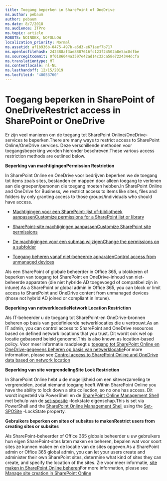 ```yaml
---
title: Toegang beperken in SharePoint of OneDrive
ms.author: pebaum
author: pebaum
ms.date: 8/7/2018
ms.audience: ITPro
ms.topic: article
ROBOTS: NOINDEX, NOFOLLOW
localization_priority: Normal
ms.assetid: af1b936b-0475-497b-a6d3-e671aef7b717
ms.openlocfilehash: 242388af3ae8887616fc123f24502a8e5ac8dfbe
ms.sourcegitcommit: 0f0186044a3597e42ad14c32ca58e7224344dcfa
ms.translationtype: MT
ms.contentlocale: nl-NL
ms.lasthandoff: 12/15/2019
ms.locfileid: "40053760"
---
```

# <a name="restrict-access-in-sharepoint-or-onedrive"></a><span data-ttu-id="da923-102">Toegang beperken in SharePoint of OneDrive</span><span class="sxs-lookup"><span data-stu-id="da923-102">Restrict access in SharePoint or OneDrive</span></span>

<span data-ttu-id="da923-103">Er zijn veel manieren om de toegang tot SharePoint Online/OneDrive-services te beperken.</span><span class="sxs-lookup"><span data-stu-id="da923-103">There are many ways to restrict access to SharePoint Online/OneDrive services.</span></span> <span data-ttu-id="da923-104">Deze verschillende methoden voor toegangsbeperking worden hieronder beschreven.</span><span class="sxs-lookup"><span data-stu-id="da923-104">These various access restriction methods are outlined below.</span></span> 

<span data-ttu-id="da923-105">**Beperking van machtigingen**</span><span class="sxs-lookup"><span data-stu-id="da923-105">**Permission Restriction**</span></span>

<span data-ttu-id="da923-106">In SharePoint Online en OneDrive voor bedrijven beperken we de toegang tot items zoals sites, bestanden en mappen door alleen toegang te verlenen aan die groepen/personen die toegang moeten hebben.</span><span class="sxs-lookup"><span data-stu-id="da923-106">In SharePoint Online and OneDrive for Business, we restrict access to items like sites, files and folders by only granting access to those groups/individuals who should have access.</span></span>

- [<span data-ttu-id="da923-107">Machtigingen voor een SharePoint-lijst of-bibliotheek aanpassen</span><span class="sxs-lookup"><span data-stu-id="da923-107">Customize permissions for a SharePoint list or library</span></span>](https://support.office.com/article/Customize-permissions-for-a-SharePoint-list-or-library-02d770f3-59eb-4910-a608-5f84cc297782)

- [<span data-ttu-id="da923-108">SharePoint-site machtigingen aanpassen</span><span class="sxs-lookup"><span data-stu-id="da923-108">Customize SharePoint site permissions</span></span>](https://docs.microsoft.com/sharepoint/customize-sharepoint-site-permissions)

- [<span data-ttu-id="da923-109">De machtigingen voor een submap wijzigen</span><span class="sxs-lookup"><span data-stu-id="da923-109">Change the permissions on a subfolder</span></span>](https://support.office.com/article/Change-the-permissions-on-a-subfolder-5427BD7C-F20A-4F75-8CF2-5359DD45A1A6)

- [<span data-ttu-id="da923-110">Toegang beheren vanaf niet-beheerde apparaten</span><span class="sxs-lookup"><span data-stu-id="da923-110">Control access from unmanaged devices</span></span>](https://docs.microsoft.com/sharepoint/control-access-from-unmanaged-devices)

<span data-ttu-id="da923-111">Als een SharePoint of globale beheerder in Office 365, u blokkeren of beperken van toegang tot SharePoint en OneDrive-inhoud van niet-beheerde apparaten (die niet hybride AD toegevoegd of compatibel zijn in intune).</span><span class="sxs-lookup"><span data-stu-id="da923-111">As a SharePoint or global admin in Office 365, you can block or limit access to SharePoint and OneDrive content from unmanaged devices (those not hybrid AD joined or compliant in Intune).</span></span>

<span data-ttu-id="da923-112">**Beperking van netwerklocatie**</span><span class="sxs-lookup"><span data-stu-id="da923-112">**Network Location Restriction**</span></span>

<span data-ttu-id="da923-113">Als IT-beheerder u de toegang tot SharePoint-en OneDrive-bronnen beheren op basis van gedefinieerde netwerklocaties die u vertrouwt.</span><span class="sxs-lookup"><span data-stu-id="da923-113">As an IT admin, you can control access to SharePoint and OneDrive resources based on defined network locations that you trust.</span></span> <span data-ttu-id="da923-114">Dit wordt ook wel op locatie gebaseerd beleid genoemd.</span><span class="sxs-lookup"><span data-stu-id="da923-114">This is also known as location-based policy.</span></span> <span data-ttu-id="da923-115">Voor meer informatie raadpleegt u [toegang tot SharePoint Online en OneDrive-gegevens beheren op basis van netwerklocatie](https://docs.microsoft.com/sharepoint/control-access-based-on-network-location)</span><span class="sxs-lookup"><span data-stu-id="da923-115">For more information, please see [Control access to SharePoint Online and OneDrive data based on network location](https://docs.microsoft.com/sharepoint/control-access-based-on-network-location)</span></span>

<span data-ttu-id="da923-116">**Beperking van site vergrendeling**</span><span class="sxs-lookup"><span data-stu-id="da923-116">**Site Lock Restriction**</span></span> 

<span data-ttu-id="da923-117">In SharePoint Online hebt u de mogelijkheid om een siteverzameling te vergrendelen, zodat niemand toegang heeft.</span><span class="sxs-lookup"><span data-stu-id="da923-117">Within SharePoint Online you have the ability to lock down a site collection, so no one has access.</span></span> <span data-ttu-id="da923-118">Dit wordt ingesteld via PowerShell en de [SharePoint Online Management Shell](https://docs.microsoft.com/powershell/sharepoint/sharepoint-online/connect-sharepoint-online?view=sharepoint-ps) met behulp van de [set-sposite](https://docs.microsoft.com/powershell/module/sharepoint-online/set-sposite?view=sharepoint-ps) -lockstate eigenschap.</span><span class="sxs-lookup"><span data-stu-id="da923-118">This is set via PowerShell and the [SharePoint Online Management Shell](https://docs.microsoft.com/powershell/sharepoint/sharepoint-online/connect-sharepoint-online?view=sharepoint-ps) using the [Set-SPOSite](https://docs.microsoft.com/powershell/module/sharepoint-online/set-sposite?view=sharepoint-ps) -LockState property.</span></span>

<span data-ttu-id="da923-119">**Gebruikers beperken om sites of subsites te maken**</span><span class="sxs-lookup"><span data-stu-id="da923-119">**Restrict users from creating sites or subsites**</span></span>

<span data-ttu-id="da923-120">Als SharePoint-beheerder of Office 365 globale beheerder u uw gebruikers hun eigen SharePoint-sites laten maken en beheren, bepalen wat voor soort sites ze kunnen maken en de locatie van de sites opgeven.</span><span class="sxs-lookup"><span data-stu-id="da923-120">As a SharePoint admin or Office 365 global admin, you can let your users create and administer their own SharePoint sites, determine what kind of sites they can create, and specify the location of the sites.</span></span> <span data-ttu-id="da923-121">Zie voor meer informatie, [site maken in SharePoint Online beheren](https://docs.microsoft.com/sharepoint/manage-site-creation)</span><span class="sxs-lookup"><span data-stu-id="da923-121">For more information, please see [Manage site creation in SharePoint Online](https://docs.microsoft.com/sharepoint/manage-site-creation)</span></span>

